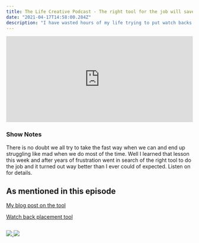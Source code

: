 ```yaml
---
title: The Life Creative Podcast - The right tool for the job will save you hours of frustration
date: "2021-04-17T14:58:00.284Z"
description: "I have wasted hours of my life trying to put watch backs on after changing the battery, a lesson learned is using the right tool for the right job."
---
```


<iframe src="https://open.spotify.com/embed-podcast/episode/7FYNZl7IxIkddrikwluevS" width="100%" height="232" frameborder="0" allowtransparency="true" allow="encrypted-media"></iframe>

### Show Notes

There is no doubt we all try to take the fast way when we can and end up struggling like mad when we do most of the time. Well I learned that lesson this week and after years of frustration went in search of the right tool to do the job and it turned out way better than I ever could of expected. Listen on for details.

## As mentioned in this episode

[My blog post on the tool](https://peterwitham.com/watch-back-tool)

[Watch back placement tool](https://amzn.to/2P3xOA0)

<div class="podcastSubscribeButton">
<a href="https://anchor.fm/peter-witham">
<img src="/images/subscribe-to-podcast.png" style="margin: auto;"/>
</a>
<a href="https://www.buymeacoffee.com/pwcom">
<img src="/images/buy-me-a-coffee.png" style="margin: auto; padding-top: 1em;"/>
</a>
</div>

